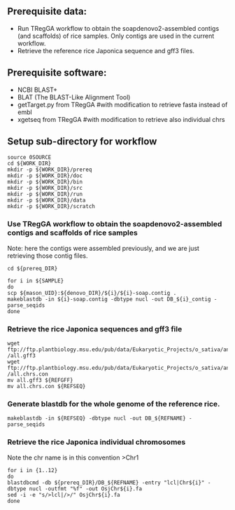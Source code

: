 ## Prerequisite data:
* Run TRegGA workflow to obtain the soapdenovo2-assembled contigs (and scaffolds) of rice samples. Only contigs are used in the current workflow.
* Retrieve the reference rice Japonica sequence and gff3 files.

## Prerequisite software:
* NCBI BLAST+
* BLAT (The BLAST-Like Alignment Tool)
* getTarget.py from TRegGA #with modification to retrieve fasta instead of embl
* xgetseq from TRegGA #with modification to retrieve also individual chrs

## Setup sub-directory for workflow
```
source 0SOURCE
cd ${WORK_DIR}
mkdir -p ${WORK_DIR}/prereq
mkdir -p ${WORK_DIR}/doc
mkdir -p ${WORK_DIR}/bin
mkdir -p ${WORK_DIR}/src
mkdir -p ${WORK_DIR}/run
mkdir -p ${WORK_DIR}/data
mkdir -p ${WORK_DIR}/scratch
```

### Use TRegGA workflow to obtain the soapdenovo2-assembled contigs and scaffolds of rice samples
Note: here the contigs were assembled previously, and we are just retrieving those contig files.
```
cd ${prereq_DIR}

for i in ${SAMPLE}
do
scp ${mason_UID}:${denovo_DIR}/${i}/${i}-soap.contig .
makeblastdb -in ${i}-soap.contig -dbtype nucl -out DB_${i}_contig -parse_seqids
done
```

### Retrieve the rice Japonica sequences and gff3 file
```
wget ftp://ftp.plantbiology.msu.edu/pub/data/Eukaryotic_Projects/o_sativa/annotation_dbs/pseudomolecules/version_7.0/all.dir\
/all.gff3
wget ftp://ftp.plantbiology.msu.edu/pub/data/Eukaryotic_Projects/o_sativa/annotation_dbs/pseudomolecules/version_7.0/all.dir\
/all.chrs.con
mv all.gff3 ${REFGFF}
mv all.chrs.con ${REFSEQ}
```
### Generate blastdb for the whole genome of the reference rice.
```
makeblastdb -in ${REFSEQ} -dbtype nucl -out DB_${REFNAME} -parse_seqids
```

### Retrieve the rice Japonica individual chromosomes
Note the chr name is in this convention >Chr1
```
for i in {1..12}
do
blastdbcmd -db ${prereq_DIR}/DB_${REFNAME} -entry "lcl|Chr${i}" -dbtype nucl -outfmt "%f" -out OsjChr${i}.fa
sed -i -e "s/>lcl|/>/" OsjChr${i}.fa
done
```
